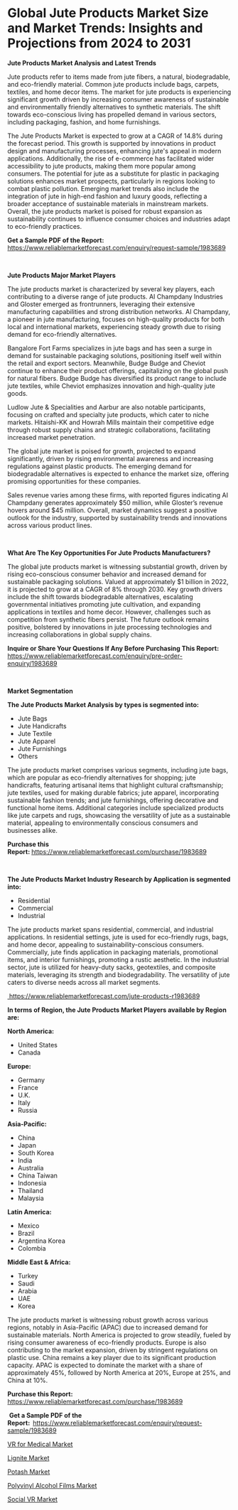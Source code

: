 <p><h1>Global Jute Products Market Size and Market Trends: Insights and Projections from 2024 to 2031</h1></p><p><strong>Jute Products Market Analysis and Latest Trends</strong></p>
<p><p>Jute products refer to items made from jute fibers, a natural, biodegradable, and eco-friendly material. Common jute products include bags, carpets, textiles, and home decor items. The market for jute products is experiencing significant growth driven by increasing consumer awareness of sustainable and environmentally friendly alternatives to synthetic materials. The shift towards eco-conscious living has propelled demand in various sectors, including packaging, fashion, and home furnishings.</p><p>The Jute Products Market is expected to grow at a CAGR of 14.8% during the forecast period. This growth is supported by innovations in product design and manufacturing processes, enhancing jute's appeal in modern applications. Additionally, the rise of e-commerce has facilitated wider accessibility to jute products, making them more popular among consumers. The potential for jute as a substitute for plastic in packaging solutions enhances market prospects, particularly in regions looking to combat plastic pollution. Emerging market trends also include the integration of jute in high-end fashion and luxury goods, reflecting a broader acceptance of sustainable materials in mainstream markets. Overall, the jute products market is poised for robust expansion as sustainability continues to influence consumer choices and industries adapt to eco-friendly practices.</p></p>
<p><strong>Get a Sample PDF of the Report:&nbsp;</strong> <a href="https://www.reliablemarketforecast.com/enquiry/request-sample/1983689?utm_campaign=1108&utm_medium=2&utm_source=Github&utm_content=ia&utm_term=15112024&utm_id=jute-products">https://www.reliablemarketforecast.com/enquiry/request-sample/1983689</a></p>
<p>&nbsp;</p>
<p><strong>Jute Products Major Market Players</strong></p>
<p><p>The jute products market is characterized by several key players, each contributing to a diverse range of jute products. AI Champdany Industries and Gloster emerged as frontrunners, leveraging their extensive manufacturing capabilities and strong distribution networks. AI Champdany, a pioneer in jute manufacturing, focuses on high-quality products for both local and international markets, experiencing steady growth due to rising demand for eco-friendly alternatives.</p><p>Bangalore Fort Farms specializes in jute bags and has seen a surge in demand for sustainable packaging solutions, positioning itself well within the retail and export sectors. Meanwhile, Budge Budge and Cheviot continue to enhance their product offerings, capitalizing on the global push for natural fibers. Budge Budge has diversified its product range to include jute textiles, while Cheviot emphasizes innovation and high-quality jute goods.</p><p>Ludlow Jute & Specialities and Aarbur are also notable participants, focusing on crafted and specialty jute products, which cater to niche markets. Hitaishi-KK and Howrah Mills maintain their competitive edge through robust supply chains and strategic collaborations, facilitating increased market penetration.</p><p>The global jute market is poised for growth, projected to expand significantly, driven by rising environmental awareness and increasing regulations against plastic products. The emerging demand for biodegradable alternatives is expected to enhance the market size, offering promising opportunities for these companies.</p><p>Sales revenue varies among these firms, with reported figures indicating AI Champdany generates approximately $50 million, while Gloster’s revenue hovers around $45 million. Overall, market dynamics suggest a positive outlook for the industry, supported by sustainability trends and innovations across various product lines.</p></p>
<p>&nbsp;</p>
<p><strong>What Are The Key Opportunities For Jute Products Manufacturers?</strong></p>
<p><p>The global jute products market is witnessing substantial growth, driven by rising eco-conscious consumer behavior and increased demand for sustainable packaging solutions. Valued at approximately $1 billion in 2022, it is projected to grow at a CAGR of 8% through 2030. Key growth drivers include the shift towards biodegradable alternatives, escalating governmental initiatives promoting jute cultivation, and expanding applications in textiles and home decor. However, challenges such as competition from synthetic fibers persist. The future outlook remains positive, bolstered by innovations in jute processing technologies and increasing collaborations in global supply chains.</p></p>
<p><strong>Inquire or Share Your Questions If Any Before Purchasing This Report:</strong> <a href="https://www.reliablemarketforecast.com/enquiry/pre-order-enquiry/1983689?utm_campaign=1108&utm_medium=2&utm_source=Github&utm_content=ia&utm_term=15112024&utm_id=jute-products">https://www.reliablemarketforecast.com/enquiry/pre-order-enquiry/1983689</a></p>
<p>&nbsp;</p>
<p><strong>Market Segmentation</strong></p>
<p><strong>The Jute Products Market Analysis by types is segmented into:</strong></p>
<p><ul><li>Jute Bags</li><li>Jute Handicrafts</li><li>Jute Textile</li><li>Jute Apparel</li><li>Jute Furnishings</li><li>Others</li></ul></p>
<p><p>The jute products market comprises various segments, including jute bags, which are popular as eco-friendly alternatives for shopping; jute handicrafts, featuring artisanal items that highlight cultural craftsmanship; jute textiles, used for making durable fabrics; jute apparel, incorporating sustainable fashion trends; and jute furnishings, offering decorative and functional home items. Additional categories include specialized products like jute carpets and rugs, showcasing the versatility of jute as a sustainable material, appealing to environmentally conscious consumers and businesses alike.</p></p>
<p><strong>Purchase this Report:&nbsp;</strong><a href="https://www.reliablemarketforecast.com/purchase/1983689?utm_campaign=1108&utm_medium=2&utm_source=Github&utm_content=ia&utm_term=15112024&utm_id=jute-products">https://www.reliablemarketforecast.com/purchase/1983689</a></p>
<p>&nbsp;</p>
<p><strong>The Jute Products Market Industry Research by Application is segmented into:</strong></p>
<p><ul><li>Residential</li><li>Commercial</li><li>Industrial</li></ul></p>
<p><p>The jute products market spans residential, commercial, and industrial applications. In residential settings, jute is used for eco-friendly rugs, bags, and home decor, appealing to sustainability-conscious consumers. Commercially, jute finds application in packaging materials, promotional items, and interior furnishings, promoting a rustic aesthetic. In the industrial sector, jute is utilized for heavy-duty sacks, geotextiles, and composite materials, leveraging its strength and biodegradability. The versatility of jute caters to diverse needs across all market segments.</p></p>
<p><a href="https://www.reliablemarketforecast.com/jute-products-r1983689?utm_campaign=1108&utm_medium=2&utm_source=Github&utm_content=ia&utm_term=15112024&utm_id=jute-products">&nbsp;https://www.reliablemarketforecast.com/jute-products-r1983689</a></p>
<p><strong>In terms of Region, the Jute Products Market Players available by Region are:</strong></p>
<p>
    <p> <strong> North America: </strong>
        <ul>
            <li>United States</li>
            <li>Canada</li>
        </ul>
        </p> 
    <p> <strong> Europe: </strong>
        <ul>
            <li>Germany</li>
            <li>France</li>
            <li>U.K.</li>
            <li>Italy</li>
            <li>Russia</li>
        </ul>
        </p> 
    <p> <strong> Asia-Pacific: </strong>
        <ul>
            <li>China</li>
            <li>Japan</li>
            <li>South Korea</li>
            <li>India</li>
            <li>Australia</li>
            <li>China Taiwan</li>
            <li>Indonesia</li>
            <li>Thailand</li>
            <li>Malaysia</li>
        </ul>
        </p> 
    <p> <strong> Latin America: </strong>
        <ul>
            <li>Mexico</li>
            <li>Brazil</li>
            <li>Argentina Korea</li>
            <li>Colombia</li>
        </ul>
        </p> 
    <p> <strong> Middle East & Africa: </strong>
        <ul>
            <li>Turkey</li>
            <li>Saudi</li>
            <li>Arabia</li>
            <li>UAE</li>
            <li>Korea</li>
        </ul>
    </p>
    </p>
<p><p>The jute products market is witnessing robust growth across various regions, notably in Asia-Pacific (APAC) due to increased demand for sustainable materials. North America is projected to grow steadily, fueled by rising consumer awareness of eco-friendly products. Europe is also contributing to the market expansion, driven by stringent regulations on plastic use. China remains a key player due to its significant production capacity. APAC is expected to dominate the market with a share of approximately 45%, followed by North America at 20%, Europe at 25%, and China at 10%.</p></p>
<p><strong>Purchase this Report: </strong><a href="https://www.reliablemarketforecast.com/purchase/1983689?utm_campaign=1108&utm_medium=2&utm_source=Github&utm_content=ia&utm_term=15112024&utm_id=jute-products">https://www.reliablemarketforecast.com/purchase/1983689</a></p>
<p>&nbsp;<strong>Get a Sample PDF of the Report:&nbsp;&nbsp;</strong><a href="https://www.reliablemarketforecast.com/enquiry/request-sample/1983689?utm_campaign=1108&utm_medium=2&utm_source=Github&utm_content=ia&utm_term=15112024&utm_id=jute-products">https://www.reliablemarketforecast.com/enquiry/request-sample/1983689</a></p>
<p><strong></strong></p>
<p><p><a href="https://issuu.com/reportprime-2/docs/vr-for-medical-market-size-2030.ppt_d14246f266658a?utm_campaign=1108&utm_medium=2&utm_source=Github&utm_content=ia&utm_term=15112024&utm_id=jute-products">VR for Medical Market</a></p><p><a href="https://github.com/CliffMedina6/Market-Research-Report-List-7/blob/main/lignite-market.md?utm_campaign=1108&utm_medium=2&utm_source=Github&utm_content=ia&utm_term=15112024&utm_id=jute-products">Lignite Market</a></p><p><a href="https://www.linkedin.com/pulse/potash-market-growth-outlook-from-2024-2031-projecting-in1ie?utm_campaign=1108&utm_medium=2&utm_source=Github&utm_content=ia&utm_term=15112024&utm_id=jute-products">Potash Market</a></p><p><a href="https://www.linkedin.com/pulse/strategic-roadmap-success-global-polyvinyl-alcohol-films-jhjhc?utm_campaign=1108&utm_medium=2&utm_source=Github&utm_content=ia&utm_term=15112024&utm_id=jute-products">Polyvinyl Alcohol Films Market</a></p><p><a href="https://issuu.com/reportprime-2/docs/social-vr-market-size-2030.pptx_589bc7d4fc0506?utm_campaign=1108&utm_medium=2&utm_source=Github&utm_content=ia&utm_term=15112024&utm_id=jute-products">Social VR Market</a></p></p>